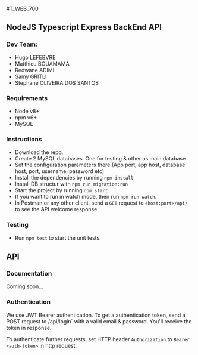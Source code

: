#T_WEB_700
## NodeJS Typescript Express BackEnd API

### Dev Team:
- Hugo LEFEBVRE
- Matthieu BOUAMAMA
- Redwane ADIMI
- Samy GRITLI
- Stephane OLIVEIRA DOS SANTOS

### Requirements
- Node v8+
- npm v6+
- MySQL

### Instructions
- Download the repo.
- Create 2 MySQL databases. One for testing & other as main database
- Set the configuration parameters there (App port, app host, database host, port, username, password etc)
- Install the dependencies by running `npm install`
- Install DB structur with `npm run migration:run`
- Start the project by running `npm start`
- If you want to run in watch mode, then run `npm run watch`.
- In Postman or any other client, send a `GET` request to `<host:port>/api/` to see the API welcome response.

### Testing
- Run `npm test` to start the unit tests.

## API 

### Documentation
Coming soon...

### Authentication
We use JWT Bearer authentication. To get a authentication token, send a POST request to /api/login` with a valid email & password. You'll receive the token in response.

To authenticate further requests, set HTTP header `Authorization` to `Bearer <auth-token>` in http request.
